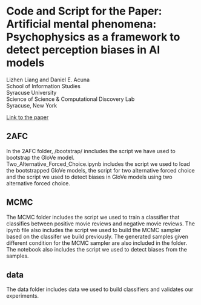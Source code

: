 # Code and Script for the Paper: **Artificial mental phenomena: Psychophysics as a framework to detect perception biases in AI models**
  
Lizhen Liang and Daniel E. Acuna  
School of Information Studies      
Syracuse University  
Science of Science & Computational Discovery Lab  
Syracuse, New York  
  
[Link to the paper](https://arxiv.org/abs/1912.10818)


## 2AFC  
  
In the 2AFC folder, /bootstrap/ inncludes the script we have used to bootstrap the GloVe model.  
Two_Alternative_Forced_Choice.ipynb includes the script we used to load the bootstrapped GloVe models, the script for two alternative forced choice and the script we used to detect biases in GloVe models using two alternative forced choice.  
  
## MCMC  
  
The MCMC folder includes the script we used to train a classifier that classifies between positive movie reviews and negative movie reviews. The ipynb file also includes the script we used to build the MCMC sampler based on the classifer we build previously. The generated samples given different condition for the MCMC sampler are also included in the folder. The notebook also includes the script we used to detect biases from the samples.
  
## data  
The data folder includes data we used to build classifiers and validates our experiments. 